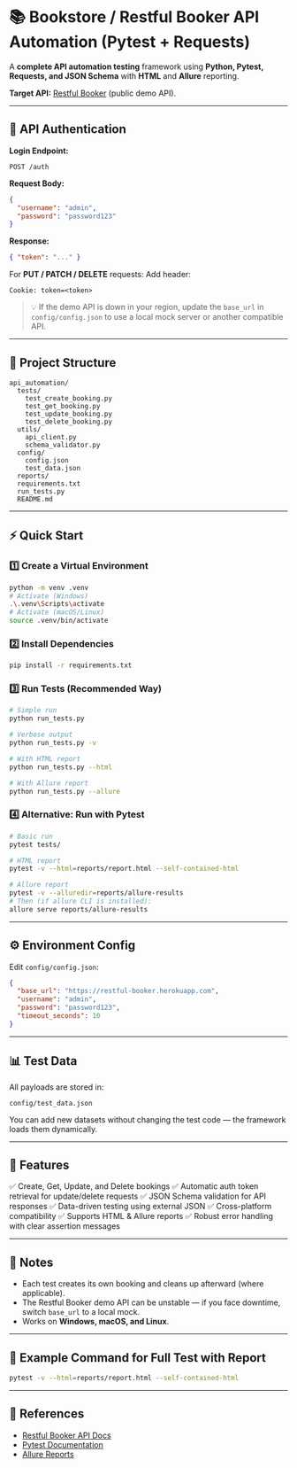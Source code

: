 # 📚 Bookstore / Restful Booker API Automation (Pytest + Requests)

A **complete API automation testing** framework using **Python, Pytest, Requests, and JSON Schema** with **HTML** and **Allure** reporting.

**Target API:** [Restful Booker](https://restful-booker.herokuapp.com/) (public demo API).  

---

## 🔑 API Authentication

**Login Endpoint:**
```
POST /auth
```

**Request Body:**
```json
{
  "username": "admin",
  "password": "password123"
}
```

**Response:**
```json
{ "token": "..." }
```

For **PUT / PATCH / DELETE** requests:
Add header:
```
Cookie: token=<token>
```

> 💡 If the demo API is down in your region, update the `base_url` in `config/config.json` to use a local mock server or another compatible API.

---

## 📂 Project Structure

```
api_automation/
  tests/
    test_create_booking.py
    test_get_booking.py
    test_update_booking.py
    test_delete_booking.py
  utils/
    api_client.py
    schema_validator.py
  config/
    config.json
    test_data.json
  reports/
  requirements.txt
  run_tests.py
  README.md
```

---

## ⚡ Quick Start

### 1️⃣ Create a Virtual Environment

```bash
python -m venv .venv
# Activate (Windows)
.\.venv\Scripts\activate
# Activate (macOS/Linux)
source .venv/bin/activate
```

### 2️⃣ Install Dependencies

```bash
pip install -r requirements.txt
```

### 3️⃣ Run Tests (Recommended Way)

```bash
# Simple run
python run_tests.py

# Verbose output
python run_tests.py -v

# With HTML report
python run_tests.py --html

# With Allure report
python run_tests.py --allure
```

### 4️⃣ Alternative: Run with Pytest

```bash
# Basic run
pytest tests/

# HTML report
pytest -v --html=reports/report.html --self-contained-html

# Allure report
pytest -v --alluredir=reports/allure-results
# Then (if allure CLI is installed):
allure serve reports/allure-results
```

---

## ⚙ Environment Config

Edit `config/config.json`:

```json
{
  "base_url": "https://restful-booker.herokuapp.com",
  "username": "admin",
  "password": "password123",
  "timeout_seconds": 10
}
```

---

## 📊 Test Data

All payloads are stored in:

```
config/test_data.json
```

You can add new datasets without changing the test code — the framework loads them dynamically.

---

## 🧹 Features

✅ Create, Get, Update, and Delete bookings
✅ Automatic auth token retrieval for update/delete requests
✅ JSON Schema validation for API responses
✅ Data-driven testing using external JSON
✅ Cross-platform compatibility
✅ Supports HTML & Allure reports
✅ Robust error handling with clear assertion messages

---

## 📝 Notes

* Each test creates its own booking and cleans up afterward (where applicable).
* The Restful Booker demo API can be unstable — if you face downtime, switch `base_url` to a local mock.
* Works on **Windows, macOS, and Linux**.

---

## 📌 Example Command for Full Test with Report

```bash
pytest -v --html=reports/report.html --self-contained-html
```

---

## 🔗 References

* [Restful Booker API Docs](https://restful-booker.herokuapp.com/apidoc/index.html)
* [Pytest Documentation](https://docs.pytest.org/en/stable/)
* [Allure Reports](https://docs.qameta.io/allure/)
